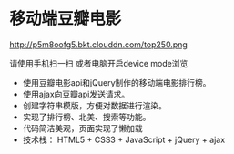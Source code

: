 # 移动端豆瓣电影


http://p5m8oofg5.bkt.clouddn.com/top250.png

请使用手机扫一扫 或者电脑开启device mode浏览

- 使用豆瓣电影api和jQuery制作的移动端电影排行榜。
- 使用ajax向豆瓣api发送请求。
- 创建字符串模版，方便对数据进行渲染。
- 实现了排行榜、北美、搜索等功能。
- 代码简洁美观，页面实现了懒加载
- 技术栈： HTML5 + CSS3 + JavaScript + jQuery + ajax